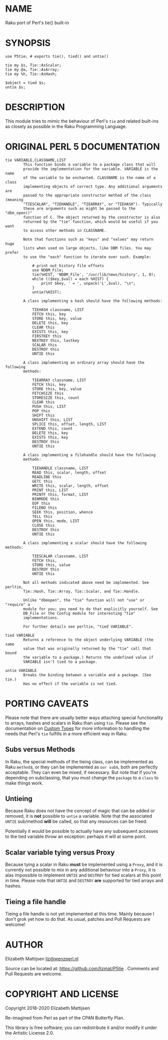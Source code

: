 NAME
====

Raku port of Perl's tie() built-in

SYNOPSIS
========

    use P5tie; # exports tie(), tied() and untie()

    tie my $s, Tie::AsScalar;
    tie my @a, Tie::AsArray;
    tie my %h, Tie::AsHash;

    $object = tied $s;
    untie $s;

DESCRIPTION
===========

This module tries to mimic the behaviour of Perl's `tie` and related built-ins as closely as possible in the Raku Programming Language.

ORIGINAL PERL 5 DOCUMENTATION
=============================

    tie VARIABLE,CLASSNAME,LIST
            This function binds a variable to a package class that will
            provide the implementation for the variable. VARIABLE is the name
            of the variable to be enchanted. CLASSNAME is the name of a class
            implementing objects of correct type. Any additional arguments are
            passed to the appropriate constructor method of the class (meaning
            "TIESCALAR", "TIEHANDLE", "TIEARRAY", or "TIEHASH"). Typically
            these are arguments such as might be passed to the "dbm_open()"
            function of C. The object returned by the constructor is also
            returned by the "tie" function, which would be useful if you want
            to access other methods in CLASSNAME.

            Note that functions such as "keys" and "values" may return huge
            lists when used on large objects, like DBM files. You may prefer
            to use the "each" function to iterate over such. Example:

                # print out history file offsets
                use NDBM_File;
                tie(%HIST, 'NDBM_File', '/usr/lib/news/history', 1, 0);
                while (($key,$val) = each %HIST) {
                    print $key, ' = ', unpack('L',$val), "\n";
                }
                untie(%HIST);

            A class implementing a hash should have the following methods:

                TIEHASH classname, LIST
                FETCH this, key
                STORE this, key, value
                DELETE this, key
                CLEAR this
                EXISTS this, key
                FIRSTKEY this
                NEXTKEY this, lastkey
                SCALAR this
                DESTROY this
                UNTIE this

            A class implementing an ordinary array should have the following
            methods:

                TIEARRAY classname, LIST
                FETCH this, key
                STORE this, key, value
                FETCHSIZE this
                STORESIZE this, count
                CLEAR this
                PUSH this, LIST
                POP this
                SHIFT this
                UNSHIFT this, LIST
                SPLICE this, offset, length, LIST
                EXTEND this, count
                DELETE this, key
                EXISTS this, key
                DESTROY this
                UNTIE this

            A class implementing a filehandle should have the following
            methods:

                TIEHANDLE classname, LIST
                READ this, scalar, length, offset
                READLINE this
                GETC this
                WRITE this, scalar, length, offset
                PRINT this, LIST
                PRINTF this, format, LIST
                BINMODE this
                EOF this
                FILENO this
                SEEK this, position, whence
                TELL this
                OPEN this, mode, LIST
                CLOSE this
                DESTROY this
                UNTIE this

            A class implementing a scalar should have the following methods:

                TIESCALAR classname, LIST
                FETCH this,
                STORE this, value
                DESTROY this
                UNTIE this

            Not all methods indicated above need be implemented. See perltie,
            Tie::Hash, Tie::Array, Tie::Scalar, and Tie::Handle.

            Unlike "dbmopen", the "tie" function will not "use" or "require" a
            module for you; you need to do that explicitly yourself. See
            DB_File or the Config module for interesting "tie"
            implementations.

            For further details see perltie, "tied VARIABLE".

    tied VARIABLE
            Returns a reference to the object underlying VARIABLE (the same
            value that was originally returned by the "tie" call that bound
            the variable to a package.) Returns the undefined value if
            VARIABLE isn't tied to a package.

    untie VARIABLE
            Breaks the binding between a variable and a package. (See tie.)
            Has no effect if the variable is not tied.

PORTING CAVEATS
===============

Please note that there are usually better ways attaching special functionality to arrays, hashes and scalars in Raku than using `tie`. Please see the documentation on [Custom Types](https://docs.raku.org/language/subscripts#Custom_types) for more information to handling the needs that Perl's `tie` fulfills in a more efficient way in Raku.

Subs versus Methods
-------------------

In Raku, the special methods of the tieing class, can be implemented as Raku `method`s, or they can be implemented as `our sub`s, both are perfectly acceptable. They can even be mixed, if necessary. But note that if you're depending on subclassing, that you must change the `package` to a `class` to make things work.

Untieing
--------

Because Raku does not have the concept of magic that can be added or removed, it is **not** possible to `untie` a variable. Note that the associated `UNTIE` sub/method **will** be called, so that any resources can be freed.

Potentially it would be possible to actually have any subsequent accesses to the tied variable throw an exception: perhaps it will at some point.

Scalar variable tying versus Proxy
----------------------------------

Because tying a scalar in Raku **must** be implemented using a `Proxy`, and it is currently not possible to mix in any additional behaviour into a `Proxy`, it is alas impossible to implement `UNTIE` and `DESTROY` for tied scalars at this point in time. Please note that `UNTIE` and `DESTROY` **are** supported for tied arrays and hashes.

Tieing a file handle
--------------------

Tieing a file handle is not yet implemented at this time. Mainly because I don't grok yet how to do that. As usual, patches and Pull Requests are welcome!

AUTHOR
======

Elizabeth Mattijsen <liz@wenzperl.nl>

Source can be located at: https://github.com/lizmat/P5tie . Comments and Pull Requests are welcome.

COPYRIGHT AND LICENSE
=====================

Copyright 2018-2020 Elizabeth Mattijsen

Re-imagined from Perl as part of the CPAN Butterfly Plan.

This library is free software; you can redistribute it and/or modify it under the Artistic License 2.0.

